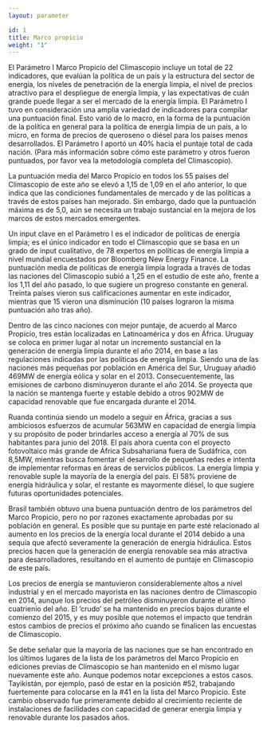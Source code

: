 ```yaml
---
layout: parameter

id: 1
title: Marco propicio
weight: "1"
---
```

El Parámetro I Marco  Propicio del Climascopio incluye un total de 22 indicadores, que evalúan la política de un país y la estructura del sector de energía, los niveles de penetración de la energía limpia, el nivel de precios atractivo para el despliegue de energía limpia, y las expectativas de cuán grande puede llegar a ser el mercado de la energía limpia. El Parámetro I tuvo en consideración una amplia variedad de indicadores para compilar una puntuación final. Esto varió de lo macro, en la forma de la puntuación de la política en general para la política de energía limpia de un país, a lo micro, en forma de precios de queroseno o diésel para los países menos desarrollados. El Parámetro I aportó un 40% hacia el puntaje total de cada nación. (Para más información sobre cómo este parámetro y otros fueron puntuados, por favor vea la metodología completa del Climascopio).

La puntuación media del Marco Propicio en todos los 55 países del Climascopio de este año se elevó a 1,15 de 1,09 en el año anterior, lo que indica que las condiciones fundamentales de mercado y de las políticas a través de estos países han mejorado. Sin embargo, dado que la puntuación máxima es de 5,0, aún se necesita un trabajo sustancial en la mejora de los marcos de estos mercados emergentes.

Un input clave en el Parámetro I es el indicador de políticas de energía limpia; es el único indicador en todo el Climascopio que se basa en un grado de input cualitativo, de 78 expertos en políticas de energía limpia a nivel mundial encuestados por Bloomberg New Energy Finance. La puntuación media de políticas de energía limpia lograda a través de todas las naciones del Climascopio subió a 1,25 en el estudio de este año, frente a los 1,11 del año pasado, lo que sugiere un progreso constante en general. Treinta países vieron sus calificaciones aumentar en este indicador, mientras que 15 vieron una disminución (10 países lograron la misma puntuación año tras año).

Dentro de las cinco naciones con mejor puntaje, de acuerdo al Marco Propicio, tres están localizadas en Latinoamérica y dos en África. Uruguay se coloca en primer lugar al notar un incremento sustancial en la generación de energía limpia durante el año 2014, en base a las regulaciones indicadas por las políticas de energía limpia. Siendo una de las naciones más pequeñas por población en América del Sur, Uruguay añadió 469MW de energía eólica y solar en el 2013. Consecuentemente, las emisiones de carbono disminuyeron durante el año 2014.  Se proyecta que la nación se mantenga fuerte y estable debido a otros 902MW de capacidad renovable que fue encargada durante el 2014.

Ruanda continúa siendo un modelo a seguir en África, gracias a sus ambiciosos esfuerzos de acumular 563MW en capacidad de energía limpia y su propósito de poder brindarles acceso a energía al 70% de sus habitantes para junio del 2018. El país ahora cuenta con el proyecto fotovoltaico más grande de África Subsahariana fuera de Sudáfrica, con 8,5MW, mientras busca fomentar el desarrollo de pequeñas redes e intenta de implementar reformas en áreas de servicios públicos. La energía limpia y renovable suple la mayoría de la energía del país. El 58% proviene de energía hidráulica y solar, el restante es mayormente diésel, lo que sugiere futuras oportunidades potenciales. 

Brasil también obtuvo una buena puntuación dentro de los parámetros del Marco Propicio, pero no por razones exactamente aprobadas por su población en general. Es posible que su puntaje en parte esté relacionado al aumento en los precios de la energía local durante el 2014 debido a una sequía que afectó severamente la generación de energía hidráulica. Estos precios hacen que la generación de energía renovable sea más atractiva para desarrolladores, resultando en el aumento de puntaje en Climascopio de este país.

Los precios de energía se mantuvieron considerablemente altos a nivel industrial y en el mercado mayorista en las naciones dentro de Climascopio en 2014, aunque los precios del petróleo disminuyeron durante el último cuatrienio del año. El ‘crudo’ se ha mantenido en precios bajos durante el comienzo del 2015, y es muy posible que notemos el impacto que tendrán estos cambios de precios el próximo año cuando se finalicen las encuestas de Climascopio. 

Se debe señalar que la mayoría de las naciones que se han encontrado en los últimos lugares de la lista de los parámetros del Marco Propicio en ediciones previas de Climascopio se han mantenido en el mismo lugar nuevamente este año. Aunque podemos notar excepciones a estos casos. Tayikistán, por ejemplo, pasó de estar en la posición #52, trabajando fuertemente para colocarse en la #41 en la lista del Marco Propicio. Este cambio observado fue primeramente debido al crecimiento reciente de instalaciones de facilidades con capacidad de generar energía limpia y renovable durante los pasados años. 

